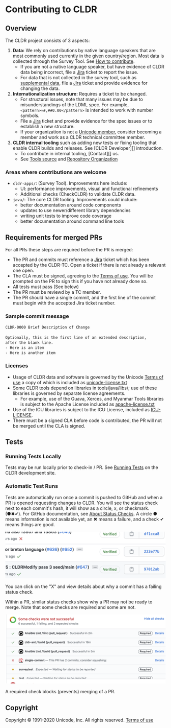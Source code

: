 # Contributing to CLDR

## Overview

The CLDR project consists of 3 aspects:

1. **Data:** We rely on contributions by native language speakers that are most commonly used currently in the given country/region. Most data is collected through the Survey Tool. See [How to contribute][].
    - If you are not a native language speaker, but have evidence of CLDR data being incorrect, file a [Jira][] ticket to report the issue. 
    - For data that is not collected in the survey tool, such as [supplemental data][], file a [Jira][] ticket and provide evidence for changing the data.
2. **Internationalization structure:** Requires a ticket to be changed. 
    - For structural issues, note that many issues may be due to misunderstandings of the LDML spec. For example, `<pattern>¤#,##0.00</pattern>` is intended to work with number symbols.
    - File a [Jira][] ticket and provide evidence for the spec issues or to establish a new structure.
    - If your organization is not a [Unicode member][], consider becoming a member and work as a CLDR technical committee member.
3. **CLDR internal tooling** such as adding new tests or fixing tooling that enable CLDR builds and releases. See [CLDR Developer][] introduction.
    - To contribute in internal tooling, [Contact][] us.
    - See [Tools source][] and [Repository Organization][]
    
### Areas where contributions are welcome
- `cldr-apps/`: (Survey Tool).
    Improvements here include:
    - UI:  performance improvements, visual and functional refinements
    - Additional checks (CheckCLDR) to validate CLDR data.
- `java/`: The core CLDR tooling.
    Improvements could include:
    - better documentation around code components
    - updates to use newer/different library dependencies
    - writing unit tests to improve code coverage
    - better documentation around command line tools

## Requirements for merged PRs
For all PRs these steps are required before the PR is merged:

- The PR and commits must reference a [Jira][] ticket which has been accepted by the CLDR-TC. Open a ticket if there is not already a relevant one open.
- The CLA must be signed, agreeing to the [Terms of use][]. You will be prompted on the PR to sign this if you have not already done so.
- All tests must pass (See below)
- The PR must be reviewd by a TC member.
- The PR should have a single commit, and the first line of the commit must
begin with the accepted Jira ticket number.

### Sample commit message 

```
CLDR-0000 Brief Description of Change

Optionally, this is the first line of an extended description,
after the blank line.
- Here is an item
- Here is another item
```

### Licenses

- Usage of CLDR data and software is governed by the Unicode [Terms of use][] a copy of which is included as [unicode-license.txt](./unicode-license.txt)
- Some CLDR tools depend on libraries in tools/java/libs/; use of these libraries is governed by separate license agreements.
    - For example, use of the Guava, Xerces, and Myanmar Tools libraries is subject to the Apache License included as [apache-license.txt](./apache-license.txt)
- Use of the ICU libraries is subject to the ICU License, included as [ICU-LICENSE](./ICU-LICENSE).
- There must be a signed CLA before code is contributed, the PR will not be merged until the CLA is signed.

## Tests

### Running Tests Locally

Tests may be run locally prior to check-in / PR.  See [Running Tests][] on the CLDR development site.

### Automatic Test Runs

Tests are automatically run once a commit is pushed to GitHub and when a PR is opened requesting changes to CLDR. You will see the status check next to each commit's hash, it will show as a circle, x, or checkmark. (●✖✔).  For GitHub documentation, see [About Status Checks][].  A circle ● means information is not available yet, an ✖ means a failure, and a check ✔  means things are good. 

![Commit Checks](./docs/img/commit-checks.png)

You can click on the "X" and view details about why a commit has a failing status check.

Within a PR, similar status checks show why a PR may not be ready to merge. Note that some checks are required and some are not.

![PR Checks](./docs/img/pr-checks.png)

A required check blocks (prevents) merging of a PR.


## Copyright

Copyright &copy; 1991-2020 Unicode, Inc.
All rights reserved. [Terms of use][]

[Terms of use]: http://www.unicode.org/copyright.html
[Jira]: http://cldr.unicode.org/index/bug-reports#TOC-Filing-a-Ticket
[Tools source]: https://github.com/unicode-org/cldr/tree/master/tools
[Repository Organization]: http://cldr.unicode.org/index/downloads#Repository_Organization
[How to contribute]: http://cldr.unicode.org/#TOC-How-to-Contribute-
[Unicode member]: https://home.unicode.org/membership/why-join/
[supplemental data]: https://github.com/unicode-org/cldr/tree/master/common/supplemental
[About Status Checks]: https://docs.github.com/en/github/collaborating-with-issues-and-pull-requests/about-status-checks
[Running Tests]: http://cldr.unicode.org/development/running-tests